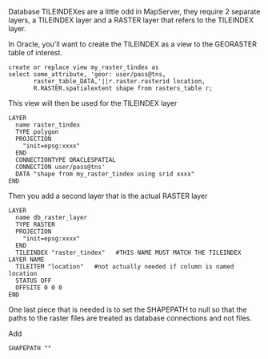 Database TILEINDEXes are a little odd in MapServer, they require 2 separate layers, a TILEINDEX layer and a RASTER layer that refers to the TILEINDEX layer.                                     
                                                                                                                                                                                                 
In Oracle, you'll want to create the TILEINDEX as a view to the GEORASTER table of interest.                                                                                                     
                                                                                                                                                                                                 

```
create or replace view my_raster_tindex as 
select some_attribute, 'geor: user/pass@tns, 
       raster_table_DATA,'||r.raster.rasterid location, 
       R.RASTER.spatialextent shape from rasters_table r;
```
                                                                                                                                                                                                 
This view will then be used for the TILEINDEX layer                                                                                                                                              
                                                                                                                                                                                                 

```                                                                                                                                                                                              
LAYER                                                                                                                                                                                            
  name raster_tindex                                                                                                                                                                             
  TYPE polygon                                                                                                                                                                                   
  PROJECTION                                                                                                                                                                                     
    "init=epsg:xxxx"                                                                                                                                                                             
  END                                                                                                                                                                                            
  CONNECTIONTYPE ORACLESPATIAL                                                                                                                                                                   
  CONNECTION user/pass@tns'                                                                                                                                                                      
  DATA "shape from my_raster_tindex using srid xxxx"                                                                                                                                             
END                                                                                                                                                                                              
```                                                                                                                                                                                              
                                                                                                                                                                                                 
Then you add a second layer that is the actual RASTER layer                                                                                                                                      
                                                                                                                                                                                                 

```                                                                                                                                                                                              
LAYER                                                                                                                                                                                            
  name db_raster_layer                                                                                                                                                                           
  TYPE RASTER                                                                                                                                                                                    
  PROJECTION                                                                                                                                                                                     
    "init=epsg:xxxx"                                                                                                                                                                             
  END                                                                                                                                                                                            
  TILEINDEX "raster_tindex"   #THIS NAME MUST MATCH THE TILEINDEX LAYER NAME                                                                                                                     
  TILEITEM "location"   #not actually needed if column is named location                                                                                                                         
  STATUS OFF                                                                                                                                                                                     
  OFFSITE 0 0 0                                                                                                                                                                                  
END                                                                                                                                                                                              
```                                                                                                                                                                                              
                                                                                                                                                                                                 
One last piece that is needed is to set the SHAPEPATH to null so that the paths to the raster files are treated as database connections and not files.                                           
                                                                                                                                                                                                 
Add                                                                                                                                                                                              

```                                                                                                                                                                                              
SHAPEPATH ""                                                                                                                                                                                     
```
